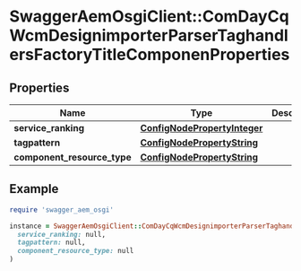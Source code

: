 # SwaggerAemOsgiClient::ComDayCqWcmDesignimporterParserTaghandlersFactoryTitleComponenProperties

## Properties

| Name | Type | Description | Notes |
| ---- | ---- | ----------- | ----- |
| **service_ranking** | [**ConfigNodePropertyInteger**](ConfigNodePropertyInteger.md) |  | [optional] |
| **tagpattern** | [**ConfigNodePropertyString**](ConfigNodePropertyString.md) |  | [optional] |
| **component_resource_type** | [**ConfigNodePropertyString**](ConfigNodePropertyString.md) |  | [optional] |

## Example

```ruby
require 'swagger_aem_osgi'

instance = SwaggerAemOsgiClient::ComDayCqWcmDesignimporterParserTaghandlersFactoryTitleComponenProperties.new(
  service_ranking: null,
  tagpattern: null,
  component_resource_type: null
)
```


